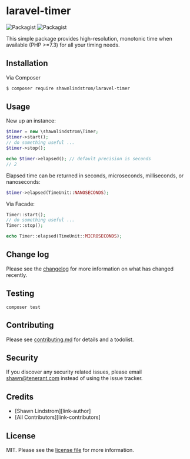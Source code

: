 # laravel-timer


![Packagist](https://img.shields.io/packagist/v/shawnlindstrom/laravel-timer.svg)
![Packagist](https://img.shields.io/packagist/l/shawnlindstrom/laravel-timer.svg)


This simple package provides high-resolution, monotonic time when available (PHP >=7.3) for all
your timing needs.

## Installation

Via Composer

``` bash
$ composer require shawnlindstrom/laravel-timer
```

## Usage

New up an instance:

``` php
$timer = new \shawnlindstrom\Timer;
$timer->start(); 
// do something useful ...
$timer->stop();

echo $timer->elapsed(); // default precision is seconds
// 2
```
Elapsed time can be returned in seconds, microseconds, milliseconds, or nanoseconds:

``` php
$timer->elapsed(TimeUnit::NANOSECONDS);
```
Via Facade:
``` php
Timer::start();
// do something useful ...
Timer::stop();

echo Timer::elapsed(TimeUnit::MICROSECONDS);

```

## Change log

Please see the [changelog](CHANGELOG.md) for more information on what has changed recently.

## Testing

```
composer test
```

## Contributing

Please see [contributing.md](CONTRIBUTING.md) for details and a todolist.

## Security

If you discover any security related issues, please email shawn@tenerant.com instead of using the issue tracker.

## Credits

- [Shawn Lindstrom][link-author]
- [All Contributors][link-contributors]

## License

MIT. Please see the [license file](LICENSE.md) for more information.
